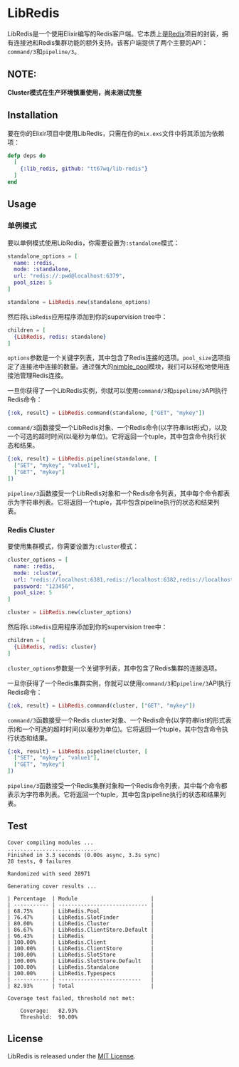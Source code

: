 <!-- MDOC !-->
# LibRedis

LibRedis是一个使用Elixir编写的Redis客户端。它本质上是[Redix](https://github.com/whatyouhide/redix)项目的封装，拥有连接池和Redis集群功能的额外支持。该客户端提供了两个主要的API：`command/3`和`pipeline/3`。

## NOTE:
**Cluster模式在生产环境慎重使用，尚未测试完整**

## Installation

要在你的Elixir项目中使用LibRedis，只需在你的`mix.exs`文件中将其添加为依赖项：


```elixir
defp deps do
  [
    {:lib_redis, github: "tt67wq/lib-redis"}
  ]
end
```

## Usage

### 单例模式

要以单例模式使用LibRedis，你需要设置为`:standalone`模式： 

```elixir
standalone_options = [
  name: :redis,
  mode: :standalone,
  url: "redis://:pwd@localhost:6379",
  pool_size: 5
]

standalone = LibRedis.new(standalone_options)
```

然后将`LibRedis`应用程序添加到你的supervision tree中：

```elixir
children = [
  {LibRedis, redis: standalone}
]
```

`options`参数是一个关键字列表，其中包含了Redis连接的选项。`pool_size`选项指定了连接池中连接的数量。通过强大的[nimble_pool](https://github.com/dashbitco/nimble_pool)模块，我们可以轻松地使用连接池管理Redis连接。

一旦你获得了一个LibRedis实例，你就可以使用`command/3`和`pipeline/3`API执行Redis命令：

```elixir
{:ok, result} = LibRedis.command(standalone, ["GET", "mykey"])
```

`command/3`函数接受一个LibRedis对象、一个Redis命令(以字符串list形式)，以及一个可选的超时时间(以毫秒为单位)。它将返回一个tuple，其中包含命令执行状态和结果。

```elixir
{:ok, result} = LibRedis.pipeline(standalone, [
  ["SET", "mykey", "value1"],
  ["GET", "mykey"]
])
```

`pipeline/3`函数接受一个LibRedis对象和一个Redis命令列表，其中每个命令都表示为字符串列表。它将返回一个tuple，其中包含pipeline执行的状态和结果列表。


### Redis Cluster

要使用集群模式，你需要设置为`:cluster`模式： 

```elixir
cluster_options = [
  name: :redis,
  mode: :cluster,
  url: "redis://localhost:6381,redis://localhost:6382,redis://localhost:6383,redis://localhost:6384,redis://localhost:6385",
  password: "123456",
  pool_size: 5
]

cluster = LibRedis.new(cluster_options)
```

然后将`LibRedis`应用程序添加到你的supervision tree中：

```elixir
children = [
  {LibRedis, redis: cluster}
]
```

`cluster_options`参数是一个关键字列表，其中包含了Redis集群的连接选项。

一旦你获得了一个Redis集群实例，你就可以使用`command/3`和`pipeline/3`API执行Redis命令：

```elixir
{:ok, result} = LibRedis.command(cluster, ["GET", "mykey"])
```

`command/3`函数接受一个Redis cluster对象、一个Redis命令(以字符串list的形式表示)和一个可选的超时时间(以毫秒为单位)。它将返回一个tuple，其中包含命令执行状态和结果。


```elixir
{:ok, result} = LibRedis.pipeline(cluster, [
  ["SET", "mykey", "value1"],
  ["GET", "mykey"]
])
```

`pipeline/3`函数接受一个Redis集群对象和一个Redis命令列表，其中每个命令都表示为字符串列表。它将返回一个tuple，其中包含pipeline执行的状态和结果列表。



## Test
```
Cover compiling modules ...
............................
Finished in 3.3 seconds (0.00s async, 3.3s sync)
28 tests, 0 failures

Randomized with seed 28971

Generating cover results ...

| Percentage  | Module                       |
| ----------- | ---------------------------- |
| 68.75%      | LibRedis.Pool                |
| 76.47%      | LibRedis.SlotFinder          |
| 80.00%      | LibRedis.Cluster             |
| 86.67%      | LibRedis.ClientStore.Default |
| 96.43%      | LibRedis                     |
| 100.00%     | LibRedis.Client              |
| 100.00%     | LibRedis.ClientStore         |
| 100.00%     | LibRedis.SlotStore           |
| 100.00%     | LibRedis.SlotStore.Default   |
| 100.00%     | LibRedis.Standalone          |
| 100.00%     | LibRedis.Typespecs           |
| ----------- | --------------------------   |
| 82.93%      | Total                        |

Coverage test failed, threshold not met:

    Coverage:   82.93%
    Threshold:  90.00%
```

## License

LibRedis is released under the [MIT License](https://opensource.org/licenses/MIT).